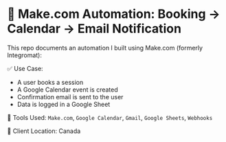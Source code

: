 # 🔁 Make.com Automation: Booking → Calendar → Email Notification

This repo documents an automation I built using Make.com (formerly Integromat):

✅ Use Case:
- A user books a session
- A Google Calendar event is created
- Confirmation email is sent to the user
- Data is logged in a Google Sheet

🔧 Tools Used:
`Make.com`, `Google Calendar`, `Gmail`, `Google Sheets`, `Webhooks`

📍 Client Location: Canada
